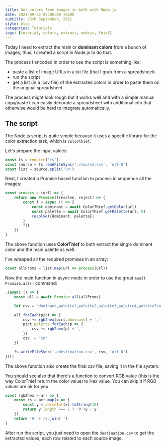 ```yaml
---
title: Get colors from images in bulk with Node.js
date: 2021-09-25 07:00:00 +0100
subtitle: 25th September, 2021
style: blue
categories: Tutorials
tags: [tutorial, colors, extract, nodejs, thief]
---
```


Today I need to extract the main or **dominant colors** from a bunch of images, thus, I created a script in Node.js to do that.

The process I encoded in order to use the script is something like:

- paste a list of image URLs in a txt file (that I grab from a spreadsheet)
- run the script
- get a list (in a .csv file) of the extracted colors in order to paste them on the original spreadsheet

The process might look rough but it works well and with a simple manual copy/paste I can easily decorate a spreadsheet with additional info that otherwise would be hard to integrate automatically.

## The script

The Node.js script is quite simple because it uses a specific library for the color extraction task, which is `colorthief`.

Let's prepare the input values:

```js
const fs = require('fs')
const source = fs.readFileSync('./source.csv', 'utf-8')
const list = source.split('\n')
```

Next, I created a Promise based function to process in sequence all the images:

```js
const process = (url) => {
    return new Promise((resolve, reject) => {
        const f = async () => {
            const dominant = await ColorThief.getColor(url)
            const palette = await ColorThief.getPalette(url, 5)
            resolve({dominant, palette})
        }
        f()
    })
}
```

The above function uses **ColorThief** to both extract the single dominant color and the main palette as well.

I've wrapped all the required promises in an array:

```js
const allProms = list.map(url => process(url))
```

Now the main function in async mode in order to use the great `await Promise.all()` command:

```js
;(async () => {
    const all = await Promise.all(allProms)

    let csv = 'dominant,palette1,palette2,palette3,palette4,palette5\n'

    all.forEach(pict => {
        csv += rgb2hex(pict.dominant) + ','
        pict.palette.forEach(p => {
            csv += rgb2hex(p) + ','
        })
        csv += '\n'
    })

    fs.writeFileSync('./destination.csv', csv, 'utf-8')
})()
```

The above function also create the final csv file, saving it in the file system.

You should see also that there's a function to convert RGB value (this is the way ColorThief return the color value) to Hex value. You can skip it if RGB values are ok for you.

```js
const rgb2hex = arr => {
    const rs = arr.map(x => {
        const y = parseInt(x).toString(16)
        return y.length === 1 ? '0'+y : y
    })
    return '#' + rs.join('')
}
```

After run the script, you just need to open the `destination.csv` to get the extracted values, each row related to each source image.
